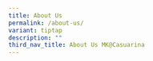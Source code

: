 ```yaml
---
title: About Us
permalink: /about-us/
variant: tiptap
description: ""
third_nav_title: About Us MK@Casuarina
---
```

